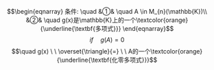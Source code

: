 $$\begin{eqnarray}
条件: \quad
&①& \quad A \in M_{n}(\mathbb{K})\\
&②& \quad g(x)是\mathbb{K}上的一个\textcolor{orange}{\underline{\textbf{多项式}}}
\end{eqnarray}$$
$$if \quad g(A)=0 $$
$$\quad g(x)  \ \  \overset{\triangle}{=} \ \ A的一个\textcolor{orange}{\underline{\textbf{化零多项式}}}$$